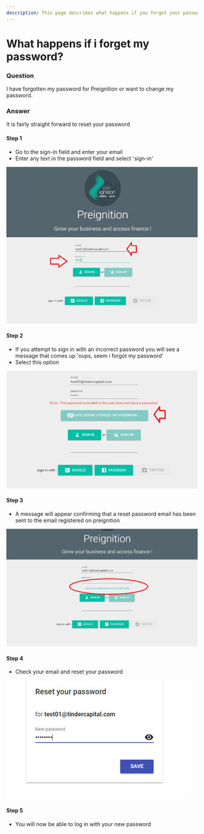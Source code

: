 ```yaml
---
description: This page describes what happens if you forget your password
---
```


# What happens if i forget my password?

### Question

I have forgotten my password for Preignition or want to change my password.

### Answer

It is fairly straight forward to reset your password

#### Step 1

* Go to the sign-in field and enter your email
* Enter any text in the password field and select 'sign-in'

![](../.gitbook/assets/image%20%2869%29.png)

#### Step 2

* If you attempt to sign in with an incorrect password you will see a message that comes up 'oups, seem i forgot my password'
* Select this option

![](../.gitbook/assets/image%20%2858%29.png)

#### Step 3

* A message will appear confirming that a reset password email has been sent to the email registered on preignition

![](../.gitbook/assets/image%20%2847%29.png)

#### Step 4

* Check your email and reset your password

![](../.gitbook/assets/image%20%288%29.png)

#### Step 5

* You will now be able to log in with your new password

